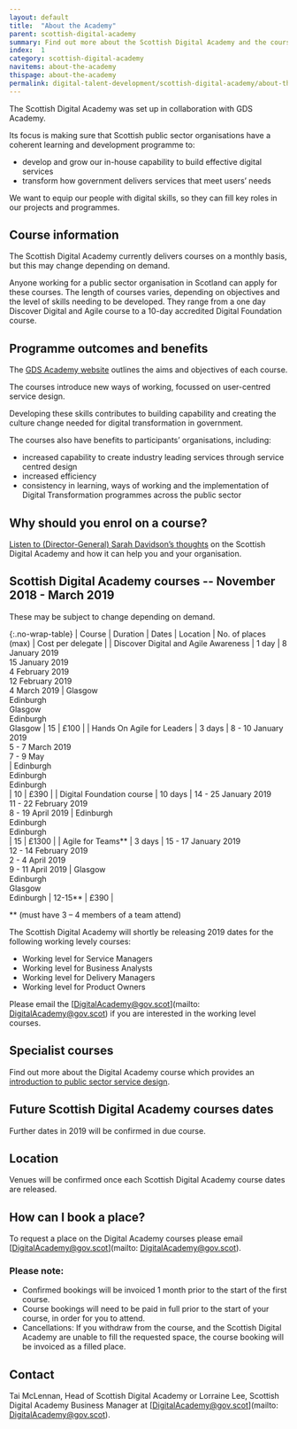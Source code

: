 ```yaml
---
layout: default
title:  "About the Academy"
parent: scottish-digital-academy
summary: Find out more about the Scottish Digital Academy and the courses we deliver.
index:  1
category: scottish-digital-academy
navitems: about-the-academy
thispage: about-the-academy
permalink: digital-talent-development/scottish-digital-academy/about-the-academy/
---
```


The Scottish Digital Academy was set up in collaboration with GDS Academy.

Its focus is making sure that Scottish public sector organisations have a coherent learning and development programme to:

- develop and grow our in-house capability to build effective digital services
- transform how government delivers services that meet users’ needs

We want to equip our people with digital skills, so they can fill key roles in our projects and programmes.

## Course information

The Scottish Digital Academy currently delivers courses on a monthly basis, but this may change depending on demand.

Anyone working for a public sector organisation in Scotland can apply for these courses.
The length of courses varies, depending on objectives and the level of skills needing to be developed. They range from a one day Discover Digital and Agile course to a 10-day accredited Digital Foundation course.

## Programme outcomes and benefits

The [GDS Academy website](https://www.gov.uk/gdsacademy) outlines the aims and objectives of each course.

The courses introduce new ways of working, focussed on user-centred service design.

Developing these skills contributes to building capability and creating the culture change needed for digital transformation in government.

The courses also have benefits to participants’ organisations, including:

- increased capability to create industry leading services through service centred design
- increased efficiency
- consistency in learning, ways of working and the implementation of Digital Transformation programmes across the public sector

## Why should you enrol on a course?

[Listen to (Director-General) Sarah Davidson’s thoughts](https://youtu.be/-siy1zmbtFI) on the Scottish Digital Academy and how it can help you and your organisation.

## Scottish Digital Academy courses -- November 2018 - March 2019

These may be subject to change depending on demand.

{:.no-wrap-table}
| Course | Duration | Dates | Location | No. of places (max) | Cost per delegate |
| Discover Digital and Agile Awareness | 1 day | 8 January 2019<br>15 January 2019<br>4 February 2019<br>12 February 2019<br>4 March 2019 | Glasgow<br>Edinburgh<br>Glasgow<br>Edinburgh<br>Glasgow | 15 | £100 |
| Hands On Agile for Leaders | 3 days | 8 - 10 January 2019<br>5 - 7 March 2019<br>7 - 9 May<br>| Edinburgh<br>Edinburgh<br>Edinburgh<br> | 10 | £390 |
| Digital Foundation course | 10 days | 14 - 25 January 2019<br>11 - 22 February 2019<br>8 - 19 April 2019 | Edinburgh<br>Edinburgh<br>Edinburgh<br> | 15 | £1300 |
| Agile for Teams** | 3 days | 15 - 17 January 2019<br>12 - 14 February 2019<br>2 - 4 April 2019<br>9 - 11 April 2019 | Glasgow<br>Edinburgh<br>Glasgow<br>Edinburgh | 12-15** | £390 |

** (must have 3 – 4 members of a team attend)

The Scottish Digital Academy will shortly be releasing 2019 dates for the following working levely courses:

- Working level for Service Managers
- Working level for Business Analysts
- Working level for Delivery Managers
- Working level for Product Owners

Please email the [DigitalAcademy@gov.scot](mailto: DigitalAcademy@gov.scot) if you are interested in the working level courses.

## Specialist courses

Find out more about the Digital Academy course which provides an [introduction to public sector service design](https://resources.mygov.scot/digital-talent-development/scottish-digital-academy/introduction-to-designing-public-services/).

## Future Scottish Digital Academy courses dates

Further dates in 2019 will be confirmed in due course.

## Location

Venues will be confirmed once each Scottish Digital Academy course dates are released.

## How can I book a place?

To request a place on the Digital Academy courses please email [DigitalAcademy@gov.scot](mailto: DigitalAcademy@gov.scot).

### Please note:

- Confirmed bookings will be invoiced 1 month prior to the start of the first course.
- Course bookings will need to be paid in full prior to the start of your course, in order for you to attend.
- Cancellations: If you withdraw from the course, and the Scottish Digital Academy are unable to fill the requested space, the course booking will be invoiced as a filled place.

## Contact
Tai McLennan, Head of Scottish Digital Academy or Lorraine Lee, Scottish Digital Academy Business Manager at [DigitalAcademy@gov.scot](mailto: DigitalAcademy@gov.scot).
